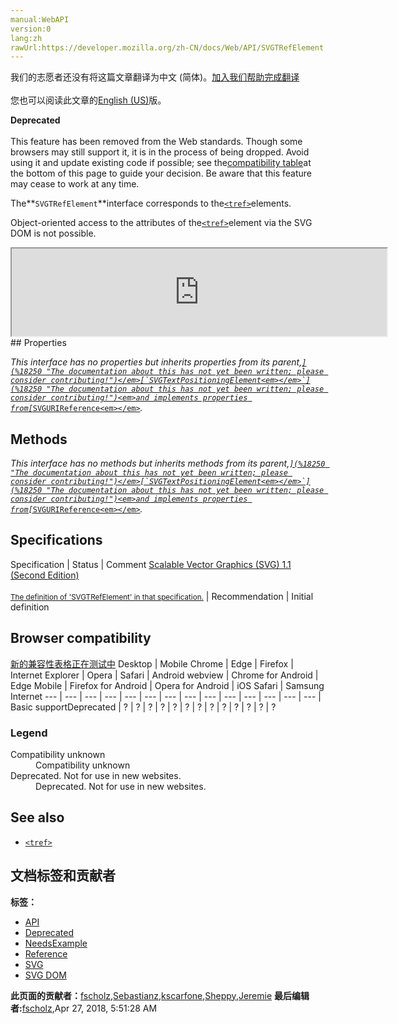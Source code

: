 ```yaml
---
manual:WebAPI
version:0
lang:zh
rawUrl:https://developer.mozilla.org/zh-CN/docs/Web/API/SVGTRefElement
---
```




<bdi>我们的志愿者还没有将这篇文章翻译为<bdi>中文 (简体)</bdi>。[加入我们帮助完成翻译](%18246 "")<br></br>您也可以阅读此文章的[English (US)](%18247 "")版。</bdi>






**Deprecated**<br></br>This feature has been removed from the Web standards. Though some browsers may still support it, it is in the process of being dropped. Avoid using it and update existing code if possible; see the[compatibility table](%18248 "")at the bottom of this page to guide your decision. Be aware that this feature may cease to work at any time.





The**`SVGTRefElement`**interface corresponds to the[`<tref>`](%18249 "The textual content for a <text> SVG element can be either character data directly embedded within the <text> element or the character data content of a referenced element, where the referencing is specified with a <tref> element.")elements.



Object-oriented access to the attributes of the[`<tref>`](%18249 "The textual content for a <text> SVG element can be either character data directly embedded within the <text> element or the character data content of a referenced element, where the referencing is specified with a <tref> element.")element via the SVG DOM is not possible.

<iframe src='https://mdn.mozillademos.org/en-US/docs/Web/API/SVGTRefElement$samples/inheritance_diagram?revision=1377413' width='600' height='140'></iframe>
## Properties<a name="Properties"></a>


<em>This interface has no properties but inherits properties from its parent,[``](%18250 "The documentation about this has not yet been written; please consider contributing!")</em>[`SVGTextPositioningElement<em></em>`](%18250 "The documentation about this has not yet been written; please consider contributing!")<em>and implements properties from[``](%18251 "The documentation about this has not yet been written; please consider contributing!")</em>[`SVGURIReference<em></em>`](%18251 "The documentation about this has not yet been written; please consider contributing!")<em>.</em>


## Methods<a name="Methods"></a>


<em>This interface has no methods but inherits methods from its parent,[``](%18250 "The documentation about this has not yet been written; please consider contributing!")</em>[`SVGTextPositioningElement<em></em>`](%18250 "The documentation about this has not yet been written; please consider contributing!")<em>and implements properties from[``](%18251 "The documentation about this has not yet been written; please consider contributing!")</em>[`SVGURIReference<em></em>`](%18251 "The documentation about this has not yet been written; please consider contributing!")<em>.</em>


## Specifications<a name="Specifications"></a>
Specification | Status | Comment 
[Scalable Vector Graphics (SVG) 1.1 (Second Edition)<br></br><small>The definition of &#39;SVGTRefElement&#39; in that specification.</small>](%18252 "") | Recommendation | Initial definition 


## Browser compatibility<a name="Browser_compatibility"></a>
[新的兼容性表格正在测试中<i></i>](%3360 "")
<abbr>Desktop<i></i></abbr> | <abbr>Mobile<i></i></abbr> 
<abbr>Chrome<i></i></abbr> | <abbr>Edge<i></i></abbr> | <abbr>Firefox<i></i></abbr> | <abbr>Internet Explorer<i></i></abbr> | <abbr>Opera<i></i></abbr> | <abbr>Safari<i></i></abbr> | <abbr>Android webview<i></i></abbr> | <abbr>Chrome for Android<i></i></abbr> | <abbr>Edge Mobile<i></i></abbr> | <abbr>Firefox for Android<i></i></abbr> | <abbr>Opera for Android<i></i></abbr> | <abbr>iOS Safari<i></i></abbr> | <abbr>Samsung Internet<i></i></abbr> 
 ---  |  ---  |  ---  |  ---  |  ---  |  ---  |  ---  |  ---  |  ---  |  ---  |  ---  |  ---  |  ---  |  ---  | 
Basic support<abbr>Deprecated<i></i></abbr> | <abbr>?</abbr> | <abbr>?</abbr> | <abbr>?</abbr> | <abbr>?</abbr> | <abbr>?</abbr> | <abbr>?</abbr> | <abbr>?</abbr> | <abbr>?</abbr> | <abbr>?</abbr> | <abbr>?</abbr> | <abbr>?</abbr> | <abbr>?</abbr> | <abbr>?</abbr> 


### Legend<a name="Legend"></a>
<dl><dt id=''><abbr>Compatibility unknown</abbr></dt><dd>Compatibility unknown</dd><dt id=''><abbr>Deprecated. Not for use in new websites.<i></i></abbr></dt><dd>Deprecated. Not for use in new websites.</dd></dl>

## See also<a name="See_also"></a>

* [`<tref>`](%18249 "The textual content for a <text> SVG element can be either character data directly embedded within the <text> element or the character data content of a referenced element, where the referencing is specified with a <tref> element.")



## 文档标签和贡献者
**标签：**
* [API](%50 "")
* [Deprecated](%3956 "")
* [NeedsExample](%13047 "")
* [Reference](%3381 "")
* [SVG](%457 "")
* [SVG DOM](%17335 "")

**此页面的贡献者：**[fscholz](%60 ""),[Sebastianz](%4468 ""),[kscarfone](%3900 ""),[Sheppy](%405 ""),[Jeremie](%4470 "")
**最后编辑者:**[fscholz](%60 ""),<time>Apr 27, 2018, 5:51:28 AM</time>


